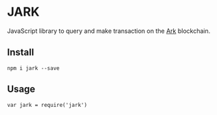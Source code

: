 # JARK

JavaScript library to query and make transaction on the [Ark](https://ark.io) blockchain.

## Install

`npm i jark --save`

## Usage

`var jark = require('jark')`